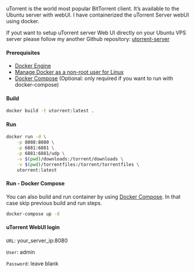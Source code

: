 uTorrent is the world most popular BitTorrent client. It’s available to the Ubuntu server with webUI. I have containerized the uTorrent Server webUI using docker.


If yout want to setup uTorrent server Web UI directly on your Ubuntu VPS server please follow my another Github repository: [utorrent-server](https://github.com/tankibaj/utorrent-server)



#### Prerequisites

- [Docker Engine](https://docs.docker.com/engine/install/)
- [Manage Docker as a non-root user for Linux](https://docs.docker.com/engine/install/linux-postinstall/#manage-docker-as-a-non-root-user)
- [Docker Compose](https://docs.docker.com/compose/install/) (Optional: only required if you want to run with docker-compose)



#### Build

```bash
docker build -t utorrent:latest .
```



#### Run

```bash
docker run -d \
    -p 8080:8080 \
    -p 6881:6881 \
    -p 6881:6881/udp \
    -v $(pwd)/downloads:/torrent/downloads \
    -v $(pwd)/torrentfiles:/torrent/torrentfiles \
    utorrent:latest
```



#### Run - Docker Compose

You can also build and run container by using [Docker Compose](https://www.docker.com/docker-compose). In that case skip previous build and run steps.

```bash
docker-compose up -d
```



#### uTorrent WebUI login

`URL`: your_server_ip:8080

`User`: admin

`Password`: leave blank

